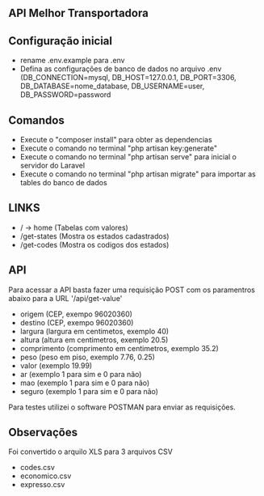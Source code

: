 ## API Melhor Transportadora

## Configuração inicial
- rename .env.example para .env
- Defina as configurações de banco de dados no arquivo .env (DB_CONNECTION=mysql, DB_HOST=127.0.0.1, DB_PORT=3306, DB_DATABASE=nome_database, DB_USERNAME=user, DB_PASSWORD=password

## Comandos

- Execute o "composer install" para obter as dependencias
- Execute o comando no terminal "php artisan key:generate"
- Execute o comando no terminal "php artisan serve" para inicial o servidor do Laravel
- Execute o comando no terminal "php artisan migrate" para importar as tables do banco de dados

## LINKS
- / -> home (Tabelas com valores)
- /get-states (Mostra os estados cadastrados)
- /get-codes (Mostra os codigos dos estados)

## API
Para acessar a API basta fazer uma requisição POST com os paramentros abaixo para a URL '/api/get-value'
- origem  (CEP, exempo 96020360)
- destino (CEP, exempo 96020360)
- largura (largura em centimetos, exemplo 40)
- altura (altura em centimetros, exemplo 20.5)
- comprimento (comprimento em centimetros, exemplo 35.2)
- peso (peso em piso, exemplo 7.76, 0.25)
- valor (exemplo 19.99)
- ar (exemplo 1 para sim e 0 para não)
- mao (exemplo 1 para sim e 0 para não)
- seguro (exemplo 1 para sim e 0 para não)

Para testes utilizei o software POSTMAN para enviar as requisições.

## Observações
Foi convertido o arquilo XLS para 3 arquivos CSV 
- codes.csv
- economico.csv
- expresso.csv